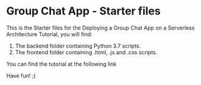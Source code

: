 # Group Chat App - Starter files

This is the Starter files for the Deploying a Group Chat App on a Serverless Architecture Tutorial, you will find: 

1. The backend folder containing Python 3.7 scripts.
2. The frontend folder containing .html, .js and .css scripts.

You can find the tutorial at the following link

Have fun! ;)